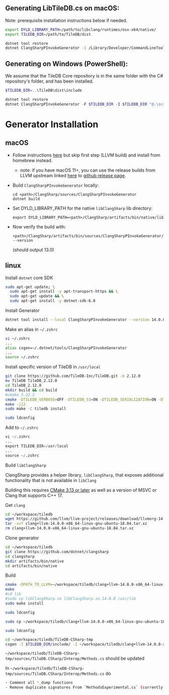 ## Generating LibTileDB.cs on macOS:

Note: prerequisite installation instructions below if needed.

```sh
export DYLD_LIBRARY_PATH=/path/to/libclang/runtimes/osx-x64/native/
export TILEDB_DIR=/path/to/TileDB/dist

dotnet tool restore
dotnet ClangSharpPInvokeGenerator -I /Library/Developer/CommandLineTools/SDKs/MacOSX.sdk/usr/include -I $TILEDB_DIR/include/ --file $TILEDB_DIR/include/tiledb/tiledb.h $TILEDB_DIR/include/tiledb/tiledb_experimental.h @scripts/generate/generate.rsp
```

## Generating on Windows (PowerShell):

We assume that the TileDB Core repository is in the same folder with the C# repository's folder, and has been installed.

```powershell
$TILEDB_DIR=..\TileDB\dist\include

dotnet tool restore
dotnet ClangSharpPInvokeGenerator -F $TILEDB_DIR -I $TILEDB_DIR "@.\scripts\generate\generate.rsp"
```

# Generator Installation

## macOS

- Follow instructions [here](https://github.com/dotnet/ClangSharp#building-native) but skip first step (LLVM build) and install from homebrew instead.
    - note: if you have macOS 11+, you can use the release builds from LLVM upstream linked [here](https://releases.llvm.org/download.html) to [github release page](https://github.com/llvm/llvm-project/releases).

- Build `ClangSharpPInvokeGenerator` locally:

    ```
    cd <path>/ClangSharp/sources/ClangSharpPInvokeGenerator
    dotnet build
    ```

- Set DYLD_LIBRARY_PATH for the native `libClangSharp` lib directory:

    ```
    export DYLD_LIBRARY_PATH=<path>/ClangSharp/artifacts/bin/native/lib
    ```

- Now verify the build with:

    ```
    <path>/ClangSharp/artifacts/bin/sources/ClangSharpPInvokeGenerator/Debug/net6.0/ClangSharpPInvokeGenerator --version
    ```

    (should output 13.0)

## linux

Install `dotnet` core SDK

```bash
sudo apt-get update; \
  sudo apt-get install -y apt-transport-https && \
  sudo apt-get update && \
  sudo apt-get install -y dotnet-sdk-6.0
```

Install Generator

```bash
dotnet tool install --local ClangSharpPInvokeGenerator --version 14.0.0-beta2
```

Make an alias in `~/.zshrc`

```bash
vi ~/.zshrc
...
alias csgen=~/.dotnet/tools/ClangSharpPInvokeGenerator
...
source ~/.zshrc 
```

Install specific version of TileDB in `/usr/local`

```bash
git clone https://github.com/TileDB-Inc/TileDB.git -b 2.12.0
mv TileDB TileDB_2.12.0
cd TileDB_2.12.0
mkdir build && cd build
#cmake 3.22.2
cmake -DTILEDB_VERBOSE=OFF -DTILEDB_S3=ON -DTILEDB_SERIALIZATION=ON -DTILEDB_AZURE=ON -DCMAKE_BUILD_TYPE=Debug -DCMAKE_INSTALL_PREFIX=/usr/local ..
make -j12
sudo make -C tiledb install
```

```bash
sudo ldconfig
```

Add to `~/.zshrc`

```python
vi ~/.zshrc
...
export TILEDB_DIR=/usr/local
...
source ~/.zshrc
```

Build `libClangSharp`

ClangSharp provides a helper library, `libClangSharp`, that exposes additional functionality that is not available in `libClang`

Building this requires [CMake 3.13 or later](https://cmake.org/download/) as well as a version of MSVC or Clang that supports C++ 17.

Get `clang`

```bash
cd ~/workspace/tiledb
wget https://github.com/llvm/llvm-project/releases/download/llvmorg-14.0.0/clang+llvm-14.0.0-x86_64-linux-gnu-ubuntu-18.04.tar.xz
tar -xvf clang+llvm-14.0.0-x86_64-linux-gnu-ubuntu-18.04.tar.xz
rm clang+llvm-14.0.0-x86_64-linux-gnu-ubuntu-18.04.tar.xz
```

Clone generator

```bash
cd ~/workspace/tiledb
git clone https://github.com/dotnet/clangsharp
cd clangsharp
mkdir artifacts/bin/native
cd artifacts/bin/native
```

Build

```bash
cmake -DPATH_TO_LLVM=~/workspace/tiledb/clang+llvm-14.0.0-x86_64-linux-gnu-ubuntu-18.04 ../../..
make
#cd lib
#sudo cp libClangSharp.so libClangSharp.so.14.0.0 /usr/lib
sudo make install
```

```bash
sudo ldconfig
```

```bash
sudo cp ~/workspace/tiledb/clang+llvm-14.0.0-x86_64-linux-gnu-ubuntu-18.04/lib/libclang.so /usr/local/lib
```

```bash
sudo ldconfig
```

```bash
cd ~/workspace/tiledb/TileDB-CSharp-tmp
csgen -I $TILEDB_DIR/include/ -I ~/workspace/tiledb/clang+llvm-14.0.0-x86_64-linux-gnu-ubuntu-18.04/lib/clang/14.0.0/include/ --file $TILEDB_DIR/include/tiledb/tiledb.h $TILEDB_DIR/include/tiledb/tiledb_experimental.h @scripts/generate/generate.rsp -l libtiledb
```

`~/workspace/tiledb/TileDB-CSharp-tmp/sources/TileDB.CSharp/Interop/Methods.cs` should be updated

In `~/workspace/tiledb/TileDB-CSharp-tmp/sources/TileDB.CSharp/Interop/Methods.cs` do 

```bash
- Comment all *_dump functions
- Remove duplicate signatures From `MethodsExperimental.cs` (currently all signatures are duplicated)
```

